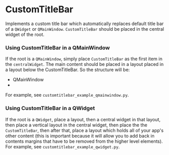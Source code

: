 # CustomTitleBar
Implements a custom title bar which automatically replaces default title bar of a `QWidget` or `QMainWindow`. `CustomTitleBar` should be placed in the central widget of the root.

### Using CustomTitleBar in a QMainWindow
If the root is a `QMainWindow`, simply place `CustomTitleBar` as the first item in the `centralWidget`. The main content should be placed in a layout placed in a layout below the CustomTitleBar. So the structure will be:
- QMainWindow
- 

For example, see `customtitlebar_example_qmainwindow.py`. 


### Using CustomTitleBar in a QWidget
If the root is a `QWidget`, place a layout, then a central widget in that layout, then place a vertical layout in the central widget, then place the the `CustomTitleBar`, then after that, place a layout which holds all of your app's other content (this is important because it will allow you to add back in contents margins that have to be removed from the higher level elements). For example, see `customtitlebar_example_qwidget.py`.

  
